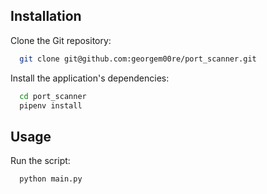
## Installation

Clone the Git repository:

```bash
  git clone git@github.com:georgem00re/port_scanner.git
```

Install the application's dependencies:

```bash
  cd port_scanner
  pipenv install
```
## Usage

Run the script:

```bash
  python main.py
```
